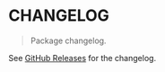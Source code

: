 # CHANGELOG

> Package changelog.

See [GitHub Releases](https://github.com/stdlib-js/datasets-img-nagasaki-boats/releases) for the changelog.